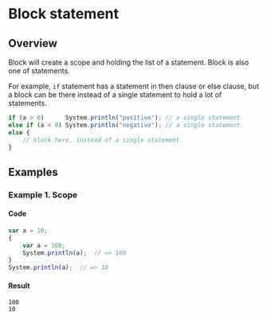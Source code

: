 # Block statement

## Overview

Block will create a scope and holding the list of a statement.
Block is also one of statements.

For example, `if` statement has a statement in then clause or else clause,
but a block can be there instead of a single statement to hold a lot of statements.

```javascript
if (a > 0)      System.println("positive"); // a single statement.
else if (a < 0) System.println("negative"); // a single statement.
else {
    // block here, instead of a single statement.
}
```

## Examples

### Example 1. Scope

#### Code

```javascript
var a = 10;
{
    var a = 100;
    System.println(a);  // => 100
}
System.println(a);  // => 10
```

#### Result

```
100
10
```


